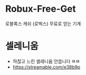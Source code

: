 # Robux-Free-Get
로블록스 캐쉬 (로벅스) 무료로 얻는 기계

# 셀레니움
- 하찮고 느린 셀레니움 안씁니다 ㅉㅉ
- https://streamable.com/e38b9p
